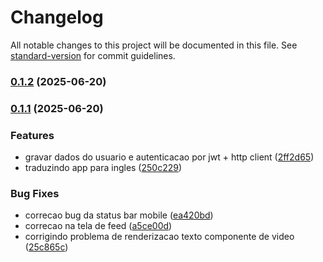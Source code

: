 # Changelog

All notable changes to this project will be documented in this file. See [standard-version](https://github.com/conventional-changelog/standard-version) for commit guidelines.

### [0.1.2](https://github.com/stanleygomes/essence-tube/compare/v0.1.1...v0.1.2) (2025-06-20)

### [0.1.1](https://github.com/stanleygomes/essence-tube/compare/v1.2.1...v0.1.1) (2025-06-20)


### Features

* gravar dados do usuario e autenticacao por jwt + http client ([2ff2d65](https://github.com/stanleygomes/essence-tube/commit/2ff2d6532fdf5aaa97307ee7ed31847b49249b08))
* traduzindo app para ingles ([250c229](https://github.com/stanleygomes/essence-tube/commit/250c229234efa6637efddb9e6d3693c4a0002c0a))


### Bug Fixes

* correcao bug da status bar mobile ([ea420bd](https://github.com/stanleygomes/essence-tube/commit/ea420bdbe4408b1dca8afa1debbce55d86e148dc))
* correcao na tela de feed ([a5ce00d](https://github.com/stanleygomes/essence-tube/commit/a5ce00d876ef420b35aa2433461f157d3f1f1a77))
* corrigindo problema de renderizacao texto componente de video ([25c865c](https://github.com/stanleygomes/essence-tube/commit/25c865cdb8961f54ff1dfaae87e6bc6f3e48608c))
